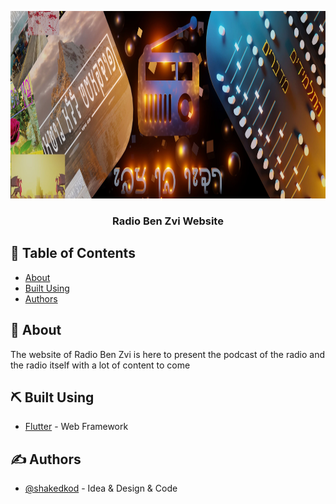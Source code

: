 <p align="center">
  <a href="https://RadioBenZvi.github.io" rel="noopener">
 <img height=300px src="https://raw.githubusercontent.com/RadioBenZvi/RadioBenZvi.github.io/main/assets/assets/images/home/banner.jpg" alt="WebsiteLogo"></a>
</p>

<h3 align="center">Radio Ben Zvi Website</h3>

## 📝 Table of Contents

- [About](#about)
- [Built Using](#built_using)
- [Authors](#authors)

## 🧐 About <a name = "about"></a>

The website of Radio Ben Zvi is here to present the podcast of the radio and the radio itself with a lot of content to come

## ⛏️ Built Using <a name = "built_using"></a>

- [Flutter](https://flutter.dev) - Web Framework

## ✍️ Authors <a name = "authors"></a>

- [@shakedkod](https://github.com/ShakedKod) - Idea & Design & Code
